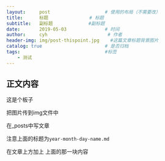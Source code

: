 ```yaml
---
layout:     post                    # 使用的布局（不需要改）
title:      标题               # 标题 
subtitle:   副标题             #副标题
date:       2019-05-03              # 时间
author:     cyh                      # 作者
header-img: img/post-thispoint.jpg    #这篇文章标题背景图片
catalog: true                       # 是否归档
tags:                               #标签
    - 测试
---
```


## 正文内容

这是个板子

把图片传到img文件中

在_posts中写文章

注意上面的标题为`year-month-day-name.md`

在文章上方加上 上面的那一块内容

